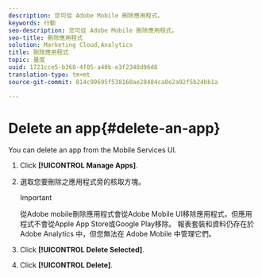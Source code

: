 ```yaml
---
description: 您可從 Adobe Mobile 刪除應用程式。
keywords: 行動
seo-description: 您可從 Adobe Mobile 刪除應用程式。
seo-title: 刪除應用程式
solution: Marketing Cloud,Analytics
title: 刪除應用程式
topic: 量度
uuid: 1721cce5-b368-4f05-a40b-e3f2348d96d8
translation-type: tm+mt
source-git-commit: 814c99695f538160ae28484ca8e2a92f5b24bb1a

---
```



# Delete an app{#delete-an-app}

You can delete an app from the Mobile Services UI.

1. Click **[!UICONTROL Manage Apps]**.
1. 選取您要刪除之應用程式旁的核取方塊。

   >[!IMPORTANT]
   >
   >從Adobe mobile刪除應用程式會從Adobe Mobile UI移除應用程式，但應用程式不會從Apple App Store或Google Play移除。 報表套裝和資料仍存在於 Adobe Analytics 中，但您無法在 Adobe Mobile 中管理它們。

1. Click **[!UICONTROL Delete Selected]**.
1. Click **[!UICONTROL Delete]**.
